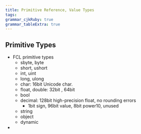 ```yaml
---
title: Primitive Reference, Value Types
tags: 
grammar_cjkRuby: true
grammar_tableExtra: true
---
```


## Primitive Types
* FCL primitive types
	* sbyte, byte
	* short, ushort
	* int, uint
	* long, ulong
	* char: 16bit Unicode char.
	* float, double: 32bit , 64bit
	* bool
	* decimal: 128bit high-precision float, no rounding errors
		* 1bit sign, 96bit value, 8bit power10, unused
	* string
	* object
	* dynamic
* 

